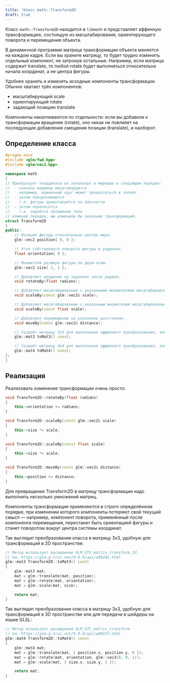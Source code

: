 ```yaml
---
title: 'Класс math::Transform2D'
draft: true
---
```


Класс `math::Transform2D` находится в `libmath` и представляет аффинную трансформацию, состоящую из масштабирования, ориентирующего поворота и перемещения объекта.

В динамичной программе матрица трансформации объекта меняется на каждом кадре. Если вы храните матрицу, то будет трудно изменить отдельный компонент, не затронув остальные. Например, если матрица содержит translate, то любой rotate будет выполняться относительно начала координат, а не центра фигуры.

Удобнее хранить и изменять исходные компоненты трансформации. Обычно хватает трёх компонентов:

- масштабирующий scale
- ориентирующий rotate
- задающий позицию translate

Компоненты накапливаются по отдельности: если вы добавили к трансформации вращение (rotate), оно никак не повлияет на последующие добавления смещения позиции (translate), и наоборот.

## Определение класса

```cpp
#pragma once
#include <glm/fwd.hpp>
#include <glm/vec2.hpp>

namespace math
{
// Преобразует координаты из локальных в мировые в следующем порядке:
//  - сначала вершины масштабируются
//    например, единичный круг может превратиться в эллипс
//  - затем поворачиваются
//    т.е. фигуры ориентируются на плоскости
//  - затем переносятся
//    т.е. задаётся положение тела
// изменив порядок, мы изменили бы значение трансформаций.
struct Transform2D
{
public:
	// Позиция фигуры относительно центра мира.
	glm::vec2 position{ 0, 0 };

	// Угол собственного поворота фигуры в радианах.
	float orientation{ 0 };

	// Множители размера фигуры по двум осям.
	glm::vec2 size{ 1, 1 };

	// Добавляет вращение на заданное число радиан.
	void rotateBy(float radians);

	// Добавляет масштабирование с указанными множителями масштабирования для двух осей.
	void scaleBy(const glm::vec2& scale);

	// Добавляет масштабирование с указанным множителем масштабирования.
	void scaleBy(const float scale);

	// Добавляет перемещение на указанное расстояние.
	void moveBy(const glm::vec2& distance);

	// Создаёт матрицу 3x3 для выполнения аффинного преобразования, эквивалентного текущему состоянию класса.
	glm::mat3 toMat3() const;

	// Создаёт матрицу 4x4 для выполнения аффинного преобразования, эквивалентного текущему состоянию класса.
	glm::mat4 toMat4() const;
};
}
```

## Реализация

Реализовать изменение трансформации очень просто:

```cpp
void Transform2D::rotateBy(float radians)
{
	this->orientation += radians;
}

void Transform2D::scaleBy(const glm::vec2& scale)
{
	this->size *= scale;
}

void Transform2D::scaleBy(const float scale)
{
	this->size *= scale;
}

void Transform2D::moveBy(const glm::vec2& distance)
{
	this->position += distance;
}
```

Для превращения Transform2D в матрицу трансформации надо выполнить несколько умножений матриц.

Компоненты трансформации применяются в строго определённом порядке, при изменении которого компоненты потеряют свой текущий смысл — например, компонент поворота, применённый после компонента перемещения, перестанет быть ориентацией фигуры и станет поворотом вокруг центра системы координат.

Так выглядит преобразование класса в матрицу 3x3, удобную для трансформаций в 2D пространстве:

```cpp
// Метод использует расширение GLM_GTX_matrix_transform_2d
// См. https://glm.g-truc.net/0.9.9/api/a00201.html
glm::mat3 Transform2D::toMat3() const
{
	glm::mat3 mat;
	mat = glm::translate(mat, position);
	mat = glm::rotate(mat, orientation);
	mat = glm::scale(mat, size);

	return mat;
}
```

Так выглядит преобразование класса в матрицу 3x3, удобную для трансформаций в 3D пространстве или для передачи в шейдеры на языке GLSL:

```cpp
// Метод использует расширения GLM_GTC_matrix_transform
// См. https://glm.g-truc.net/0.9.9/api/a00157.html
glm::mat4 Transform2D::toMat4() const
{
	glm::mat4 mat;
	mat = glm::translate(mat, { position.x, position.y, 0 });
	mat = glm::rotate(mat, orientation, glm::vec3(0, 0, 1));
	mat = glm::scale(mat, { size.x, size.y, 1 });

	return mat;
}
```
